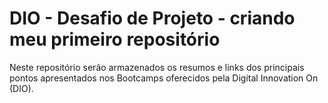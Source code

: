 # DIO - Desafio de Projeto - criando meu primeiro repositório
Neste repositório serão armazenados os resumos e links dos principais pontos apresentados nos Bootcamps oferecidos pela Digital Innovation On (DIO). 
